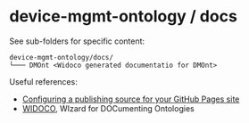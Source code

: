 # device-mgmt-ontology / docs

See sub-folders for specific content:
```
device-mgmt-ontology/docs/
└─── DMOnt <Widoco generated documentatio for DMOnt>
```

Useful references:
* [Configuring a publishing source for your GitHub Pages site](https://docs.github.com/en/pages/getting-started-with-github-pages/configuring-a-publishing-source-for-your-github-pages-site)
* [WIDOCO](https://github.com/dgarijo/Widoco), WIzard for DOCumenting Ontologies